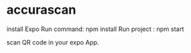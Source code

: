 # accurascan

install Expo
Run command: npm install
Run project : npm start

scan QR code in your expo App.
